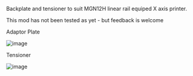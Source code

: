 Backplate and tensioner to suit MGN12H linear rail equiped X axis printer.

This mod has not been tested as yet - but feedback is welcome

Adaptor Plate

![image](https://github.com/5teveO/Hermit-Crab-V2-DragonUHF-TH/assets/70500760/75f57287-7092-4c05-8a26-f8abaf3148c6)


Tensioner

![image](https://github.com/5teveO/Hermit-Crab-V2-DragonUHF-TH/assets/70500760/df4546d9-3e93-4706-ab42-42b254b79e4c)
